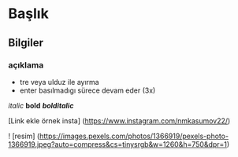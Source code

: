 # Başlık

## Bilgiler

### açıklama

- tre veya ulduz ile ayırma
- enter basılmadıgı sürece devam eder (3x)

*italic* **bold** ***bolditalic***

[Link ekle örnek insta] (https://www.instagram.com/nmkasumov22/)

! [resim] (https://images.pexels.com/photos/1366919/pexels-photo-1366919.jpeg?auto=compress&cs=tinysrgb&w=1260&h=750&dpr=1)

